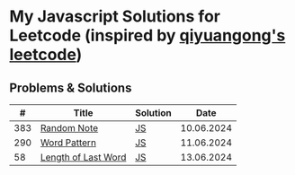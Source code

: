 # My Javascript Solutions for Leetcode (inspired by [qiyuangong's leetcode](https://github.com/qiyuangong/leetcode))

## Problems & Solutions

| # | Title | Solution | Date |
|---| ----- | -------- | --- |
| 383 | [Random Note](https://leetcode.com/problems/ransom-note/) | [JS](https://github.com/eraysolenkol/atleast-a-problem-everyday/blob/main/383_ransom_note.js) | 10.06.2024 |
| 290 | [Word Pattern](https://leetcode.com/problems/word-pattern/) | [JS](https://github.com/eraysolenkol/atleast-a-problem-everyday/blob/main/290_word_pattern.js) | 11.06.2024 |
| 58 | [Length of Last Word](eetcode.com/problems/length-of-last-word) | [JS](https://github.com/eraysolenkol/atleast-a-problem-everyday/blob/main/58_length_of_last_word.js) | 13.06.2024 |
